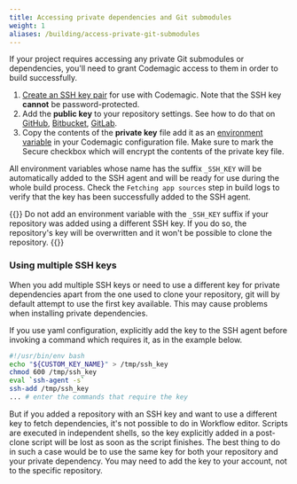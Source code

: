 ```yaml
---
title: Accessing private dependencies and Git submodules
weight: 1
aliases: /building/access-private-git-submodules
---
```


If your project requires accessing any private Git submodules or dependencies, you'll need to grant Codemagic access to them in order to build successfully.

1. [Create an SSH key pair](../knowledge-base/generating-an-ssh-key) for use with Codemagic. Note that the SSH key **cannot** be password-protected.
2. Add the **public key** to your repository settings. See how to do that on [GitHub](https://help.github.com/en/github/authenticating-to-github/adding-a-new-ssh-key-to-your-github-account), [Bitbucket](https://confluence.atlassian.com/bitbucket/use-access-keys-294486051.html), [GitLab](https://docs.gitlab.com/ee/ssh/README.html#adding-an-ssh-key-to-your-gitlab-account).
3. Copy the contents of the **private key** file add it as an [environment variable](../building/environment-variables/) in your Codemagic configuration file. Make sure to mark the Secure checkbox which will encrypt the contents of the private key file.

All environment variables whose name has the suffix `_SSH_KEY` will be automatically added to the SSH agent and will be ready for use during the whole build process. Check the `Fetching app sources` step in build logs to verify that the key has been successfully added to the SSH agent.

{{<notebox>}}
Do not add an environment variable with the `_SSH_KEY` suffix if your repository was added using a different SSH key. If you do so, the repository's key will be overwritten and it won't be possible to clone the repository.
{{</notebox>}}

### Using multiple SSH keys

When you add multiple SSH keys or need to use a different key for private dependencies apart from the one used to clone your repository, git will by default attempt to use the first key available. This may cause problems when installing private dependencies.

If you use yaml configuration, explicitly add the key to the SSH agent before invoking a command which requires it, as in the example below.

```bash
#!/usr/bin/env bash
echo "${CUSTOM_KEY_NAME}" > /tmp/ssh_key
chmod 600 /tmp/ssh_key
eval `ssh-agent -s`
ssh-add /tmp/ssh_key
... # enter the commands that require the key
```

But if you added a repository with an SSH key and want to use a different key to fetch dependencies, it's not possible to do in Workflow editor. Scripts are executed in independent shells, so the key explicitly added in a post-clone script will be lost as soon as the script finishes. The best thing to do in such a case would be to use the same key for both your repository and your private dependency. You may need to add the key to your account, not to the specific repository.
